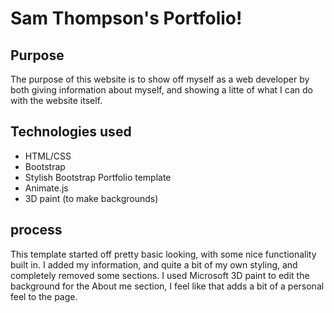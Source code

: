 # Sam Thompson's Portfolio!

## Purpose
The purpose of this website is to show off myself as a web developer by both giving information about myself, and showing a litte of what I can do with the website itself.

## Technologies used
* HTML/CSS
* Bootstrap
* Stylish Bootstrap Portfolio template
* Animate.js
* 3D paint (to make backgrounds)

## process

This template started off pretty basic looking, with some nice functionality built in. I added my information, and quite a bit of my own styling, and completely removed some sections. I used Microsoft 3D paint to edit the background for the About me section, I feel like that adds a bit of a personal feel to the page. 